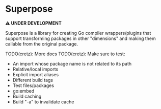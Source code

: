 # Superpose

**⚠️ UNDER DEVELOPMENT**

Superpose is a library for creating Go compiler wrappers/plugins that support transforming packages in other
"dimensions" and making them callable from the original package.

TODO(cretz): More docs
TODO(cretz): Make sure to test:
* An import whose package name is not related to its path
* Relative/local imports
* Explicit import aliases
* Different build tags
* Test files/packages
* go:embed
* Build caching
* Build "-a" to invalidate cache